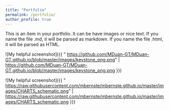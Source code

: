 ```yaml
---
title: "Portfolio"
permalink: /portfolio/
author_profile: true
---
```


This is an item in your portfolio. It can be have images or nice text. If you name the file .md, it will be parsed as markdown. If you name the file .html, it will be parsed as HTML. 


![My helpful screenshot]({{ " https://github.com/MDuan-GT/MDuan-GT.github.io/blob/master/images/keystone_png.png" | 
 https://github.com/MDuan-GT/MDuan-GT.github.io/blob/master/images/keystone_png.png }})

![My helpful screenshot]({{ " https://raw.githubusercontent.com/mbernste/mbernste.github.io/master/images/CHARTS_schematic.png" |  https://raw.githubusercontent.com/mbernste/mbernste.github.io/master/images/CHARTS_schematic.png }})
